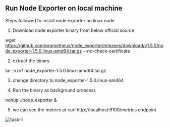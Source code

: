 ## Run Node Exporter on local machine

Steps followed  to install node exporter on linux node

1. Download node exporter binary from below official source

wget https://github.com/prometheus/node_exporter/releases/download/v1.5.0/node_exporter-1.5.0.linux-amd64.tar.gz --no-check-certificate

2. extract the binary 

tar -xzvf node_exporter-1.5.0.linux-amd64.tar.gz

3. change directory to node_exporter-1.5.0.linux-amd64

4. Run the binary as background proecess

nohup ./node_exporter &

5. we can see the metrics at curl http://localhost:9100/metrics endpoint 

![task-1](https://user-images.githubusercontent.com/105341216/216103204-c301ba99-2e60-4f51-b2ef-cac804278c26.png)

